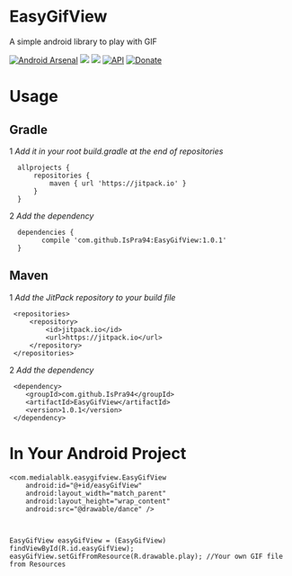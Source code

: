 # EasyGifView
A simple android library to play with GIF

[![Android Arsenal](https://img.shields.io/badge/Android%20Arsenal-EasyGifView-brightgreen.svg?style=flat)](https://android-arsenal.com/details/1/6206)
[![](https://jitpack.io/v/IsPra94/EasyGifView.svg)](https://jitpack.io/#IsPra94/EasyGifView)
<a href="http://www.methodscount.com/?lib=com.github.IsPra94%3AEasyGifView%3A-SNAPSHOT"><img src="https://img.shields.io/badge/Size-17 KB-e91e63.svg"/></a>
[![API](https://img.shields.io/badge/API-11%2B-brightgreen.svg?style=flat)](https://android-arsenal.com/api?level=11)
[![Donate](https://img.shields.io/badge/Donate-PayPal-green.svg)](https://www.paypal.me/medialablk)
# Usage

## Gradle
      
1 *Add it in your root build.gradle at the end of repositories*

	  allprojects {
		  repositories {
			  maven { url 'https://jitpack.io' }
		  }
	  }
  
  2 *Add the dependency*
  
  	  dependencies {
	        compile 'com.github.IsPra94:EasyGifView:1.0.1'
	  }

  
## Maven

1 *Add the JitPack repository to your build file*

	 <repositories>
		 <repository>
		     <id>jitpack.io</id>
		     <url>https://jitpack.io</url>
		 </repository>
	 </repositories>
  
 2 *Add the dependency*
 
 	 <dependency>
	    <groupId>com.github.IsPra94</groupId>
	    <artifactId>EasyGifView</artifactId>
	    <version>1.0.1</version>
	 </dependency>

# In Your Android Project

    <com.medialablk.easygifview.EasyGifView
        android:id="@+id/easyGifView"
        android:layout_width="match_parent"
        android:layout_height="wrap_content"
        android:src="@drawable/dance" />
        
        
        
    EasyGifView easyGifView = (EasyGifView) findViewById(R.id.easyGifView);
    easyGifView.setGifFromResource(R.drawable.play); //Your own GIF file from Resources
    
  
